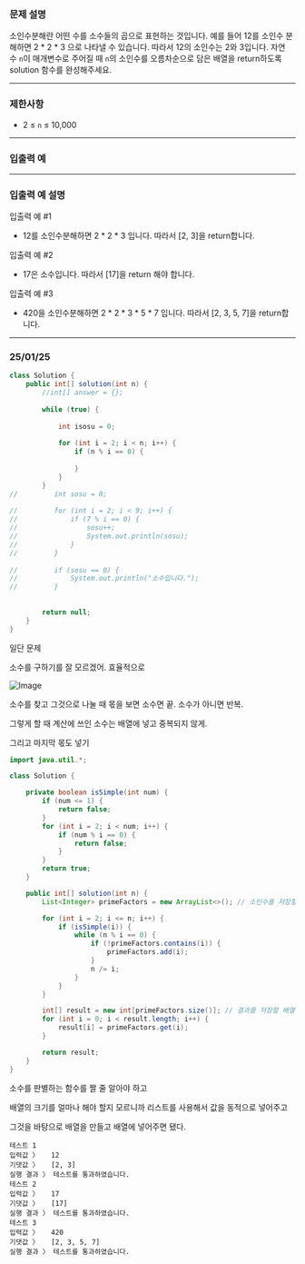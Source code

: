 [](https://school.programmers.co.kr/learn/courses/30/lessons/120852)

### **문제 설명**

소인수분해란 어떤 수를 소수들의 곱으로 표현하는 것입니다. 예를 들어 12를 소인수 분해하면 2 * 2 * 3 으로 나타낼 수 있습니다. 따라서 12의 소인수는 2와 3입니다. 자연수 `n`이 매개변수로 주어질 때 `n`의 소인수를 오름차순으로 담은 배열을 return하도록 solution 함수를 완성해주세요.

---

### 제한사항

- 2 ≤ `n` ≤ 10,000

---

### 입출력 예

---

### 입출력 예 설명

입출력 예 #1

- 12를 소인수분해하면 2 * 2 * 3 입니다. 따라서 [2, 3]을 return합니다.

입출력 예 #2

- 17은 소수입니다. 따라서 [17]을 return 해야 합니다.

입출력 예 #3

- 420을 소인수분해하면 2 * 2 * 3 * 5 * 7 입니다. 따라서 [2, 3, 5, 7]을 return합니다.

---

### 25/01/25

```java
class Solution {
    public int[] solution(int n) {
        //int[] answer = {};
        
        while (true) {
            
            int isosu = 0;
            
            for (int i = 2; i < n; i++) {
                if (n % i == 0) {
                    
                }
            }
        }
//         int sosu = 0;
        
//         for (int i = 2; i < 9; i++) {
//             if (7 % i == 0) {
//                 sosu++;
//                 System.out.println(sosu);
//             }
//         }
        
//         if (sosu == 0) {
//             System.out.println("소수입니다.");
//         }
        
        
        return null;
    }
}
```

일단 문제

소수를 구하기를 잘 모르겠어. 효율적으로

![Image](https://github.com/user-attachments/assets/4469158f-cbb1-4eb7-856e-17963fd19bb4)

소수를 찾고 그것으로 나눌 때 몫을 보면 소수면 끝. 소수가 아니면 반복.

그렇게 할 때 계산에 쓰인 소수는 배열에 넣고 중복되지 않게.

그리고 마지막 몫도 넣기

```java
import java.util.*;

class Solution {

    private boolean isSimple(int num) {
        if (num <= 1) {
            return false;
        }
        for (int i = 2; i < num; i++) {
            if (num % i == 0) {
                return false;
            }
        }
        return true;
    }

    public int[] solution(int n) {
        List<Integer> primeFactors = new ArrayList<>(); // 소인수를 저장할 리스트

        for (int i = 2; i <= n; i++) {
            if (isSimple(i)) {
                while (n % i == 0) {
                    if (!primeFactors.contains(i)) {
                        primeFactors.add(i);
                    }
                    n /= i;
                }
            }
        }

        int[] result = new int[primeFactors.size()]; // 결과를 저장할 배열
        for (int i = 0; i < result.length; i++) {
            result[i] = primeFactors.get(i);
        }

        return result;
    }
}
```

소수를 판별하는 함수를 짤 줄 알아야 하고

배열의 크기를 얼마나 해야 할지 모르니까 리스트를 사용해서 값을 동적으로 넣어주고

그것을 바탕으로 배열을 만들고 배열에 넣어주면 됐다.

```
테스트 1
입력값 〉	12
기댓값 〉	[2, 3]
실행 결과 〉	테스트를 통과하였습니다.
테스트 2
입력값 〉	17
기댓값 〉	[17]
실행 결과 〉	테스트를 통과하였습니다.
테스트 3
입력값 〉	420
기댓값 〉	[2, 3, 5, 7]
실행 결과 〉	테스트를 통과하였습니다.
```